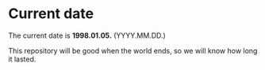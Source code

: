 # Current date

The current date is **1998.01.05.** (YYYY.MM.DD.)

This repository will be good when the world ends, so we will know how long it lasted.